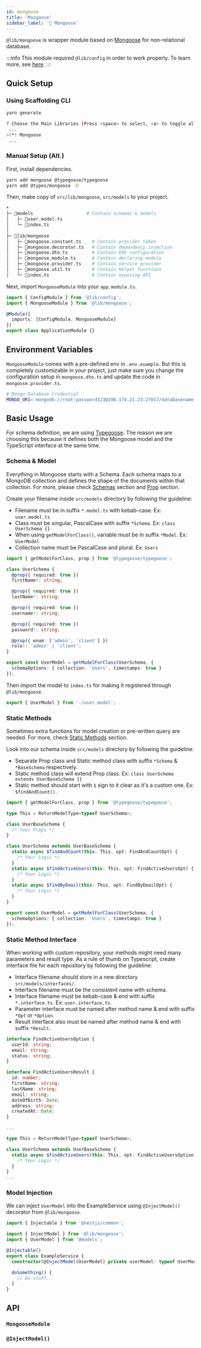 ```yaml
---
id: mongoose
title: 'Mongoose'
sidebar_label: '🐻 Mongoose'
---
```


`@lib/mongoose` is wrapper module based on [Mongoose](https://github.com/Automattic/mongoose/) for non-relational database.

:::info
This module required `@lib/config` in order to work properly. To learn more, see [here](/docs/nestjs/lib/config).
:::

## Quick Setup

### Using Scaffolding CLI

```bash
yarn generate
```

```bash
? Choose the Main Libraries (Press <space> to select, <a> to toggle all, <i> to invert selection)
 ...
>(*) Mongoose
 ...
```

### Manual Setup (Alt.)

First, install dependencies.

```bash
yarn add mongoose @typegoose/typegoose
yarn add @types/mongoose -D
```

Then, make copy of `src/lib/mongoose`, `src/models` to your project.

```bash
•
├─ 📁models                    # Contain schemas & models
│   ├─ 📄user.model.ts
│   └─ 📄index.ts
│
├─ 📁lib/mongoose
│   ├─ 📄mongoose.constant.ts    # Contain provider token
│   ├─ 📄mongoose.decorator.ts   # Contain dependency injection
│   ├─ 📄mongoose.dto.ts         # Contain ENV configuration
│   ├─ 📄mongoose.module.ts      # Contain declaring module
│   ├─ 📄mongoose.provider.ts    # Contain service provider
│   ├─ 📄mongoose.util.ts        # Contain helper functions
│   └─ 📄index.ts                # Contain exposing API
```

Next, import `MongooseModule` into your `app.module.ts`.

```ts title="src/app.module.ts"
import { ConfigModule } from '@lib/config';
import { MongooseModule } from '@lib/mongoose';

@Module({
  imports: [ConfigModule, MongooseModule]
})
export class ApplicationModule {}
```

## Environment Variables

`MongooseModule` comes with a pre-defined env in `.env.example`. But this is completely customizable in your project, just make sure you change the configuration setup in `mongoose.dto.ts` and update the code in `mongoose.provider.ts`.

```bash title=".env.example"
# Mongo Database Credential
MONGO_URI='mongodb://root:password123@198.174.21.23:27017/databasename'
```

## Basic Usage

For schema definition, we are using [Typegoose](https://github.com/typegoose/typegoose). The reason we are choosing this because it defines both the Mongoose model and the TypeScript interface at the same time.

### Schema & Model

Everything in Mongoose starts with a Schema. Each schema maps to a MongoDB collection and defines the shape of the documents within that collection. For more, please check [Schemas](https://mongoosejs.com/docs/guide.html) section and [Prop](https://typegoose.github.io/typegoose/docs/api/decorators/prop) section.

Create your filename inside `src/models` directory by following the guideline:

- Filename must be in suffix `*.model.ts` with kebab-case. Ex: `user.model.ts`
- Class must be singular, PascalCase with suffix `*Schema`. Ex: `class UserSchema {}`
- When using `getModelForClass()`, variable must be in suffix `*Model`. Ex: `UserModel`
- Collection name must be PascalCase and plural. Ex: `Users`

```ts title="src/models/user.model.ts"
import { getModelForClass, prop } from '@typegoose/typegoose';

class UserSchema {
  @prop({ required: true })
  firstName!: string;

  @prop({ required: true })
  lastName!: string;

  @prop({ required: true })
  username!: string;

  @prop({ required: true })
  password!: string;

  @prop({ enum: ['admin', 'client'] })
  role!: 'admin' | 'client';
}

export const UserModel = getModelForClass(UserSchema, {
  schemaOptions: { collection: 'Users', timestamps: true }
});
```

Then import the model to `index.ts` for making it registered through `@lib/mongoose`.

```ts title="src/models/index.ts"
export { UserModel } from './user.model';
```

### Static Methods

Sometimes extra functions for model creation or pre-written query are needed. For more, check [Static Methods](https://typegoose.github.io/typegoose/docs/guides/quick-start-guide/#static-methods) section.

Look into our schema inside `src/models` directory by following the guideline:

- Separate Prop class and Static method class with suffix `*Schema` & `*BaseSchema` respectively.
- Static method class will extend Prop class. Ex: `class UserSchema extends UserBaseSchema {}`
- Static method should start with `$` sign to it clear as it's a custom one. Ex: `$findAndCount()`.

```ts title="src/models/user.model.ts"
import { getModelForClass, prop } from '@typegoose/typegoose';

type This = ReturnModelType<typeof UserSchema>;

class UserBaseSchema {
  /* Your Props */
}

class UserSchema extends UserBaseSchema {
  static async $findAndCount(this: This, opt: FindAndCountOpt) {
    /* Your Logic */
  }
  static async $findActiveUsers(this: This, opt: FindActiveUsersOpt) {
    /* Your Logic */
  }
  static async $findByEmail(this: This, opt: FindByEmailOpt) {
    /* Your Logic */
  }
}

export const UserModel = getModelForClass(UserSchema, {
  schemaOptions: { collection: 'Users', timestamps: true }
});
```

### Static Method Interface

When working with custom repository, your methods might need many parameters and result type. As a rule of thumb on Typescript, create interface file for each repository by following the guideline:

- Interface filename should store in a new directory `src/models/interfaces/`.
- Interface filename must be the consistent name with schema.
- Interface filename must be kebab-case & end with suffix `*.interface.ts`. Ex: `user.interface.ts`.
- Parameter interface must be named after method name & end with suffix `*Opt` or `*Option`.
- Result interface also must be named after method name & end with suffix `*Result`.

```ts title="src/models/interfaces/user.interface.ts"
interface FindActiveUsersOption {
  userId: string;
  email: string;
  status: string;
}

interface FindActiveUsersResult {
  id: number;
  firstName: string;
  lastName: string;
  email: string;
  dateOfBirth: Date;
  address: string;
  createdAt: Date;
}
```

```ts title="src/models/user.model.ts"
...

type This = ReturnModelType<typeof UserSchema>;

class UserSchema extends UserBaseSchema {
  static async $findActiveUsers(this: This, opt: FindActiveUsersOption): Promise<FindActiveUsersResult> {
    /* Your Logic */
  }
}
...
```

### Model Injection

We can inject `UserModel` into the ExampleService using `@InjectModel()` decorator from `@lib/mongoose`.

```ts title="example.service.ts"
import { Injectable } from '@nestjs/common';

import { InjectModel } from '@lib/mongoose';
import { UserModel } from '@models';

@Injectable()
export class ExampleService {
  constructor(@InjectModel(UserModel) private userModel: typeof UserModel) {}

  doSomething() {
    // Do stuff...
  }
}
```

## API

### `MongooseModule`

### `@InjectModel()`
